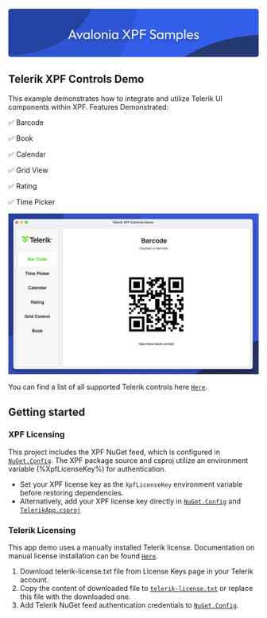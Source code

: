 ![banner](/assets/banner.png)

## Telerik XPF Controls Demo
This example demonstrates how to integrate and utilize Telerik UI components within XPF.
Features Demonstrated:

✅ Barcode

✅ Book

✅ Calendar

✅ Grid View

✅ Rating

✅ Time Picker

![Telerik Screenshot](/assets/telerik-app.png)


You can find a list of all supported Telerik controls here [`Here`](https://avaloniaui.net/xpf/packages/telerik).

## Getting started

### XPF Licensing
This project includes the XPF NuGet feed, which is configured in [`NuGet.Config`](./NuGet.config). The XPF package source and csproj utilize an environment variable (%XpfLicenseKey%) for authentication.
- Set your XPF license key as the `XpfLicenseKey` environment variable before restoring dependencies.
- Alternatively, add your XPF license key directly in [`NuGet.Config`](./NuGet.config) and [`TelerikApp.csproj`](./TelerikApp.csproj)

### Telerik Licensing
This app demo uses a manually installed Telerik license. Documentation on manual license installation can be found
[`Here`](https://docs.telerik.com/devtools/wpf/getting-started/licensing/installing-license-key#manual-license-key-installation).

1) Download telerik-license.txt file from License Keys page in your Telerik account.
2) Copy the content of downloaded file to [`telerik-license.txt`](./telerik-license.txt) or replace this file with the downloaded one.
3) Add Telerik NuGet feed authentication credentials to [`NuGet.Config`](./NuGet.config).